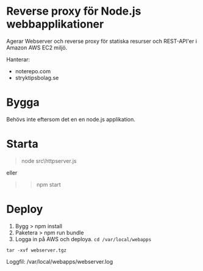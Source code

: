# Reverse proxy för Node.js webbapplikationer
Agerar Webserver och reverse proxy för statiska resurser och REST-API'er i Amazon AWS EC2 miljö.

Hanterar:
- noterepo.com
- stryktipsbolag.se

# Bygga
Behövs inte eftersom det en en node.js applikation.

# Starta
> node src\httpserver.js

eller

>> npm start

# Deploy
1. Bygg > npm install
2. Paketera > npm run bundle
3. Logga in på AWS och deploya.
``cd /var/local/webapps``

``tar -xvf webserver.tgz``

Loggfil: /var/local/webapps/webserver.log